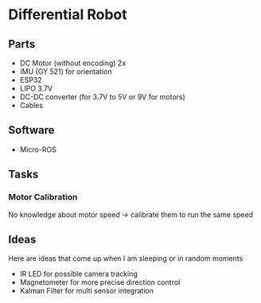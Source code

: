 # Differential Robot

## Parts
- DC Motor (without encoding) 2x
- IMU (GY 521) for orientation
- ESP32
- LIPO 3.7V
- DC-DC converter (for 3.7V to 5V or 9V for motors)
- Cables

## Software
- Micro-ROS

## Tasks
### Motor Calibration
No knowledge about motor speed -> calibrate them to run the same speed

## Ideas
Here are ideas that come up when I am sleeping or in random moments
- IR LED for possible camera tracking
- Magnetometer for more precise direction control
- Kalman Filter for multi sensor integration

